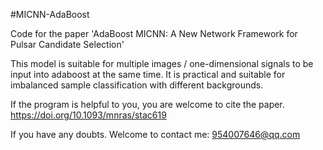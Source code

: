 
#MICNN-AdaBoost

Code for the paper 'AdaBoost MICNN: A New Network Framework for Pulsar Candidate Selection'

This model is suitable for multiple images / one-dimensional signals to be input into adaboost at the same time. It is practical and suitable for imbalanced sample classification with different backgrounds.

If the program is helpful to you, you are welcome to cite the paper. https://doi.org/10.1093/mnras/stac619

If you have any doubts. Welcome to contact me: 954007646@qq.com
